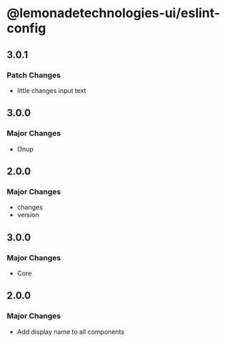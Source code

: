# @lemonadetechnologies-ui/eslint-config

## 3.0.1

### Patch Changes

- little changes input text

## 3.0.0

### Major Changes

- Onup

## 2.0.0

### Major Changes

- changes
- version

## 3.0.0

### Major Changes

- Core

## 2.0.0

### Major Changes

- Add display name to all components
